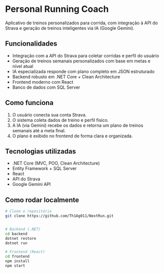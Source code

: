 # Personal Running Coach

Aplicativo de treinos personalizados para corrida, com integração à API do Strava e geração de treinos inteligentes via IA (Google Gemini).

## Funcionalidades

- Integração com a API do Strava para coletar corridas e perfil do usuário
- Geração de treinos semanais personalizados com base em metas e nível atual
- IA especializada responde com plano completo em JSON estruturado
- Backend robusto em .NET Core + Clean Architecture
- Frontend moderno com React
- Banco de dados com SQL Server

## Como funciona

1. O usuário conecta sua conta Strava.
2. O sistema coleta dados de treino e perfil físico.
3. A IA (via Gemini) recebe os dados e retorna um plano de treinos semanais até a meta final.
4. O plano é exibido no frontend de forma clara e organizada.

## Tecnologias utilizadas

- .NET Core (MVC, POO, Clean Architecture)
- Entity Framework + SQL Server
- React
- API do Strava
- Google Gemini API

## Como rodar localmente

```bash
# Clone o repositório
git clone https://github.com/Th1Ag011/NextRun.git


# Backend (.NET)
cd backend
dotnet restore
dotnet run

# Frontend (React)
cd frontend
npm install
npm start

